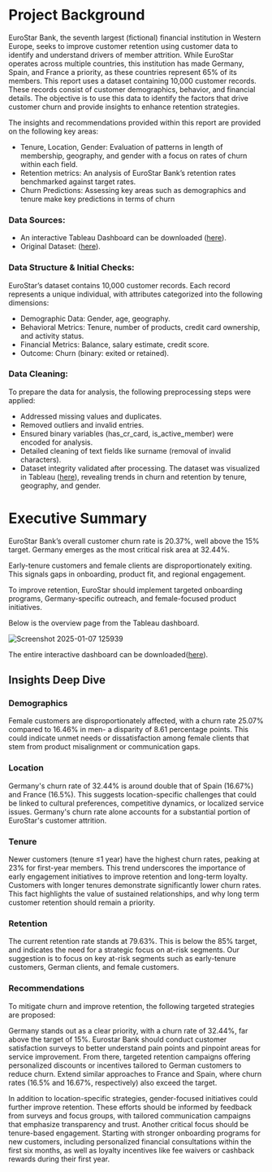 # ﻿Project Background

EuroStar Bank, the seventh largest (fictional) financial institution in Western Europe, seeks to improve customer retention using customer data to identify and understand drivers of member attrition. While EuroStar operates across multiple countries, this institution has made  Germany, Spain, and France a priority, as these countries represent 65% of its members. 
This report uses a dataset containing 10,000 customer records. These records consist of customer demographics, behavior, and financial details. The objective is to use this data to identify the factors that drive customer churn and provide insights to enhance retention strategies.

The insights and recommendations provided within this report are provided on the following key areas:
* Tenure, Location, Gender: Evaluation of patterns in length of membership, geography, and gender with a focus on rates of churn within each field.
* Retention metrics: An analysis of EuroStar Bank’s retention rates benchmarked against target rates.
* Churn Predictions: Assessing key areas such as demographics and tenure make key predictions in terms of churn

### Data Sources:
* An interactive Tableau Dashboard can be downloaded ([here](https://public.tableau.com/app/profile/joshua.kendagor/viz/BankChurn_1_v4/ChurnDashboardV2)).
* Original Dataset: ([here](https://github.com/tirop/EuroStar-Bank-Churn-Analysis/blob/main/Bank_Churn.csv)).


### Data Structure & Initial Checks:
EuroStar’s dataset contains 10,000 customer records. Each record represents a unique individual, with attributes categorized into the following dimensions:
* Demographic Data: Gender, age, geography.
* Behavioral Metrics: Tenure, number of products, credit card ownership, and activity status.
* Financial Metrics: Balance, salary estimate, credit score.
* Outcome: Churn (binary: exited or retained).
  
### Data Cleaning:
To prepare the data for analysis, the following preprocessing steps were applied:
* Addressed missing values and duplicates. 
* Removed outliers and invalid entries.
* Ensured binary variables (has_cr_card, is_active_member) were encoded for analysis.
* Detailed cleaning of text fields like surname (removal of invalid characters).
* Dataset integrity validated after processing.
The dataset was visualized in Tableau ([here](https://public.tableau.com/app/profile/joshua.kendagor/viz/BankChurn_1_v4/ChurnDashboardV2)),
revealing trends in churn and retention by tenure, geography, and gender.

# Executive Summary

EuroStar Bank’s overall customer churn rate is 20.37%, well above the 15% target. Germany emerges as the most critical risk area at 32.44%.

Early-tenure customers and female clients are disproportionately exiting. This signals gaps in onboarding, product fit, and regional engagement.

To improve retention, EuroStar should implement targeted onboarding programs, Germany-specific outreach, and female-focused product initiatives. 

Below is the overview page from the Tableau dashboard. 

![Screenshot 2025-01-07 125939](https://github.com/user-attachments/assets/74f5fffd-49b9-44fe-a25b-921509e2e225)

The entire interactive dashboard can be downloaded([here](https://public.tableau.com/app/profile/joshua.kendagor/viz/BankChurn_1_v4/ChurnDashboardV2)).
  
## Insights Deep Dive
### Demographics
Female customers are disproportionately affected, with a churn rate 25.07% compared to 16.46% in men- a disparity of  8.61 percentage points. This could indicate unmet needs or dissatisfaction among female clients that stem from product misalignment or communication gaps. 

### Location
Germany's churn rate of 32.44% is around double that of Spain (16.67%) and France (16.5%). This suggests location-specific challenges that could be linked to cultural preferences, competitive dynamics, or localized service issues. Germany's churn rate alone accounts for a substantial portion of EuroStar's customer attrition.

### Tenure
Newer customers (tenure ≤1 year) have the highest churn rates, peaking at 23% for first-year members. This trend underscores the importance of early engagement initiatives to improve retention and long-term loyalty. Customers with longer tenures demonstrate significantly lower churn rates. This fact highlights the value of sustained relationships, and why long term customer retention should remain a priority.

### Retention
The current retention rate stands at 79.63%. This is below the 85% target, and indicates the need for a strategic focus on at-risk segments. Our suggestion is to focus on key at-risk segments such as early-tenure customers, German clients, and female customers.

### Recommendations
To mitigate churn and improve retention, the following targeted strategies are proposed:

Germany stands out as a clear priority, with a churn rate of 32.44%, far above the target of 15%. Eurostar Bank should conduct customer satisfaction surveys to better understand pain points and pinpoint areas for service improvement. From there, targeted retention campaigns offering personalized discounts or incentives tailored to German customers to reduce churn. Extend similar approaches to France and Spain, where churn rates (16.5% and 16.67%, respectively) also exceed the target.

In addition to location-specific strategies, gender-focused initiatives could further improve retention. These efforts should be informed by feedback from surveys and focus groups, with tailored communication campaigns that emphasize transparency and trust. Another critical focus should be tenure-based engagement. Starting with stronger onboarding programs for new customers, including personalized financial consultations within the first six months, as well as loyalty incentives like fee waivers or cashback rewards during their first year.
